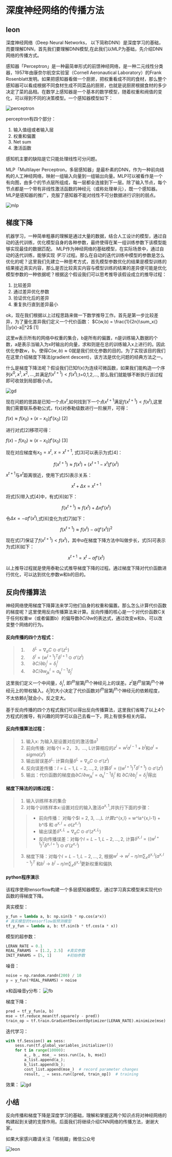 # 深度神经网络的传播方法
leon
------

深度神经网络（Deep Neural Networks， 以下简称DNN）是深度学习的基础，而要理解DNN，首先我们要理解DNN模型,在此我们以MLP为基础，先介绍DNN网络的传播方式。

感知器「Perceptron」是一种最简单形式的前馈神经网络，是一种二元线性分类器，1957年由康奈尔航空实验室（Cornell Aeronautical Laboratory）的Frank Rosenblatt发明。如果把感知器看做一个厨房，把权重看成不同的食材，那么整个感知器可以看成根据不同食材生成不同菜品的厨房，也就是说厨房根据食材的多少决定了菜的品相。在数学上感知器是一个基本的数学模型，随着权重和阀值的变化，可以得到不同的决策模型。一个感知器模型如下：

![perceptron](imgs/perceptron.png)

perceptron有四个部分：
1. 输入值组或者输入层
2. 权重和偏置
3. Net sum
4. 激活函数

感知机主要的缺陷是它只能处理线性可分问题。

MLP「Multilayer Perceptron，多层感知器」是最朴素的DNN，作为一种前向结构的人工神经网络，映射一组输入向量到一组输出向量。MLP可以被看作是一个有向图，由多个的节点层所组成，每一层都全连接到下一层。除了输入节点，每个节点都是一个带有非线性激活函数的神经元（或称处理单元），既一个感知器。MLP是感知器的推广，克服了感知器不能对线性不可分数据进行识别的弱点。

![mlp](imgs/mlp.png)

## 梯度下降

机器学习，一种简单粗暴的理解是通过大量的数据，结合人工设计的模型，通过自动的迭代训练，优化模型自身的各种参数，最终使得在某一组训练参数下该模型能够实现最佳的数据匹配。
MLP作为神经网络的基础模型，在实际场景中，通过自动的迭代训练，能够实现 *学习* 过程。那么在自动的迭代训练中模型的参数是怎么优化的呢？这里我们先建立一种思考方式，首先模型参数优化的结果是模型训练的结果接近真实内容，那么是否比较真实内容与模型训练的结果的差异便可能是优化模型参数的一种依据呢？根据这个假设我们可以思考推导该假设成立的推导过程：
1. 比较差异
2. 通过差异优化参数
3. 验证优化后的差异
4. 重复执行直到差异最小

ok，现在我们根据以上过程思路来做一下数学推导工作。首先是第一步比较差异，为了量化差异我们定义一个代价函数：
$C(w,b) = \frac{1}{2n}\sum_x{} ||y(x)-a||^2$  [1]

这⾥w表⽰所有的⽹络中权重的集合，b是所有的偏置，n是训练输⼊数据的个数，a是表⽰当输⼊为x时输出的向量，求和则是在总的训练输⼊x上进⾏的。因此优化参数w，b，使得$C(w,b) \approx 0$就是我们优化参数的目的。为了实现该目的我们在这里介绍梯度下降法(gradient descent)，该方法是优化问题的经典方法之一。

什么是梯度下降法呢？假设我们已知f(x)为连续可微函数，如果我们能构造一个序列$x^0,x^1,x^2,...$,并满足$f(x^{t+1})<f(x^t)$,t=0,1,2,..., 那么我们就能够不断执行该过程即可收敛到局部极小点。

![gd](imgs/gd1.jpg)

现在问题的思路是已知一个点$x^t$,如何找到下一个点$x^{t+1}$满足$f(x^{t+1})<f(x^t)$,这里我们需要联系泰勒公式，f(x)对泰勒级数进行一阶展开，可得：

$f(x) \approx f(x_0)+(x-x_0)f'(x_0)$  [2] 

进行对式[2]移项可得：

$f(x) - f(x_0) \approx (x-x_0)f'(x_0)$  [3] 

现在对应梯度有$x_0 = x^t$, $x = x^{t+1}$, 式[3]可以表示为式[4]：

$$ f(x^{t+1}) \approx f(x^t) + (x^{t+1} - x^t)f'(x^t) $$ 

$x^{t+1}$与$x^t$距离很近，使用下式[5]表示关系：

$$ x^t + \Delta x = x^{t+1}$$

将式[5]带入式[4]中，有式[6]如下：

$$ f(x^{t+1}) \approx f(x^t) + \Delta xf'(x^t) $$ 

令$\Delta x=-\alpha f'(x^t)$,式[6]变化为式[7]如下：

$$ f(x^{t+1}) \approx f(x^t) -\alpha (f'(x^t))^2 $$ 

现在式[7]保证了$f(x^{t+1})<f(x^t)$，其中$\alpha$在梯度下降方法中叫做步长，式[5]可表示为式[8]如下：

$$ x^{t+1} = x^t -\alpha f'(x^t) $$

以上推导过程就是使用泰勒公式推导梯度下降的过程。通过梯度下降对代价函数进行优化，可以达到优化参数w和b的目的。

## 反向传播算法

神经网络使用梯度下降算法来学习他们自身的权重和偏置。那么怎么计算代价函数的梯度呢？这里使用反向传播算法来计算。反向传播的核心是一个对代价函数C关于任何权重w（或者偏置b）的偏导数$\partial C/\partial w$的表达式，通过改变w和b，可以改变整个网络的行为。

#### 反向传播的四个方程式：

> 1. &#160;&#160;&#160;&#160;  $\delta^L =  \nabla_aC ⊙ \sigma'(z^L)$ 
> 2. &#160;&#160;&#160;&#160;  $\delta^l =  (w^{l+1})^T\delta^{l+1} ⊙ \sigma'(z^l)$  
> 3. &#160;&#160;&#160;&#160;  $\partial C/ \partial b_j^l =  \delta_j^l$
> 4. &#160;&#160;&#160;&#160;  $\partial C/ \partial w_{jk}^l =  a_k^{l-1}\delta_j^l$

这里我们定义一个中间量，$\delta_j^l$, 即$l^{th}$层第$j^{th}$个神经元上的误差。$z^l$是$l^{th}$层第$j^{th}$个神经元上的带权输入。$\delta_j^l$的大小决定了代价函数对$l^{th}$层第$j^{th}$个神经元的依赖程度，不太依赖$\delta_j^l$就会小，反之变大。

基于反向传播的四个方程式我们可以得出反向传播算法，这里我们省略了以上4个方程式的推导，有兴趣的同学可以自己去看一下，网上有很多相关内容。

#### 反向传播算法过程：

> 1. 输入x: 为输入层设置对应的激活值$a^1$
> 2. 前向传播: 对每个l = 2， 3，..., L计算相应的$z^l = w^l a^{l-1} + b^l$和$a^l = sigma(z^l)$
> 3. 输出层误差$\delta^L$: 计算向量$\delta^L = \nabla_aC ⊙ \sigma'(z^l)$
> 4. 反向误差传播：$l = L-1,L-2, ...,2$, 计算$\delta^l =  ((w^{l+1})^T\delta^{l+1}) ⊙ \sigma'(z^l)$
> 5. 输出：代价函数的梯度由$\partial C/ \partial w_{jk}^l =  a_k^{l-1}\delta_j^l$ 和 $\partial C/ \partial b_j^l =  \delta_j^l$得出

#### 梯度下降法的训练过程：

> 1. 输入训练样本的集合
> 2. 对每个训练样本x:设置对应的输入激活$a^{x,1}$,并执行下面的步骤：
>> *  前向传播： 对每个$l = 2, 3, ...,L $计算$z^{x,l} = w^la^{x,l-1} + b^l$ 和 $a^{x,l} = \sigma(z^{x,l})$
>> *  输出误差$\delta^{x,L} =  \nabla_aC ⊙ \sigma'(z^{x,L})$
>> *  反向传播误差：对每个$l = L-1,L-2, ...,2$, 计算$\delta^{x,l} =  ((w^{l+1})^T\delta^{x,l+1}) ⊙ \sigma'(z^{x,l})$
> 3. 梯度下降：对每个$l = L-1,L-2, ...,2$, 根据$w^l \rightarrow w^l - \eta/m\sum_x\delta^{x,l}(a^{x,l-1})^T$ 和$b^l \rightarrow b^l - \eta/m\sum_x\delta^{x,l}$更新权重和偏执

#### python程序演示

该程序使用tensorflow构建一个多层感知器模型，通过学习真实模型来实现代价函数的得梯度下降。

真实模型：
```python
y_fun = lambda a, b: np.sin(b * np.cos(a*x))
# 真实模型的tensorflow版预测模型
tf_y_fun = lambda a, b: tf.sin(b * tf.cos(a * x))
```

模型的超参数：
```python
LERAN_RATE = 0.1
REAL_PARAMS  = [1.2, 2.5]  #真实参数
INIT_PARAMS = [5, 1]       #初始参数
```

噪音：
```python
noise = np.random.randn(200) / 10
y = y_fun(*REAL_PARAMS) + noise
```

x和函噪音y分布：
![fb](imgs/fb.png)

梯度下降：
```python
pred = tf_y_fun(a, b)
mse = tf.reduce_mean(tf.square(y - pred))
train_op = tf.train.GradientDescentOptimizer(LERAN_RATE).minimize(mse)
```

迭代学习：
```python
with tf.Session() as sess:
    sess.run(tf.global_variables_initializer())
    for t in range(10000):
        a_, b_, mse_ = sess.run([a, b, mse])
        a_list.append(a_);
        b_list.append(b_);
        cost_list.append(mse_)  # record parameter changes
        result, _ = sess.run([pred, train_op])  # training
```

效果：
![gd](imgs/gd.png)

## 小结
反向传播和梯度下降是深度学习的基础，理解和掌握这两个知识点将对神经网络的构建起到关键的支撑作用。后面我们将继续介绍CNN网络的传播方法，谢谢大家。

如果大家感兴趣请关注「核桃瓣」微信公众号

![leon](imgs/leon.png)
